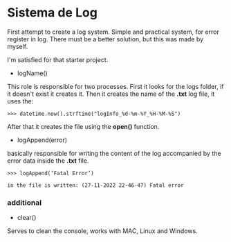 # Sistema de Log
 First attempt to create a log system. Simple and practical system, for error register in log. There must be a better solution, but this was made by myself.

 I'm satisfied for that starter project.

 - logName()

 This role is responsible for two processes. First it looks for the logs folder, if it doesn't exist it creates it. Then it creates the name of the **.txt** log file, it uses the:
 ```
 >>> datetime.now().strftime("logInfo_%d-%m-%Y_%H-%M-%S")
 ```
 After that it creates the file using the **open()** function.

 - logAppend(error)

 basically responsible for writing the content of the log accompanied by the error data inside the **.txt** file.
 ```
 >>> logAppend(‘Fatal Error’)

 in the file is written: (27-11-2022 22-46-47) Fatal error
 ```
 ### additional

- clear()

Serves to clean the console, works with MAC, Linux and Windows.